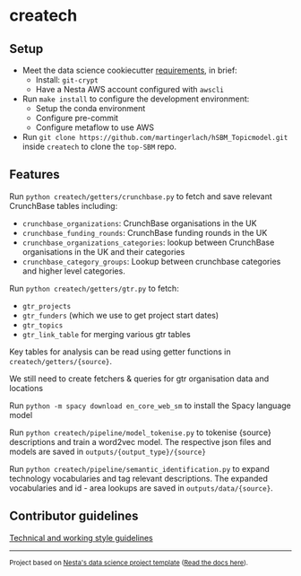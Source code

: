# createch

## Setup

- Meet the data science cookiecutter [requirements](http://nestauk.github.io/ds-cookiecutter), in brief:
  - Install: `git-crypt`
  - Have a Nesta AWS account configured with `awscli`
- Run `make install` to configure the development environment:
  - Setup the conda environment
  - Configure pre-commit
  - Configure metaflow to use AWS
- Run `git clone https://github.com/martingerlach/hSBM_Topicmodel.git` inside `createch` to clone the `top-SBM` repo.

## Features

Run `python createch/getters/crunchbase.py` to fetch and save relevant CrunchBase tables including:

- `crunchbase_organizations`: CrunchBase organisations in the UK
- `crunchbase_funding_rounds`: CrunchBase funding rounds in the UK
- `crunchbase_organizations_categories`: lookup between CrunchBase organisations in the UK and their categories
- `crunchbase_category_groups`: Lookup between crunchbase categories and higher level categories.

Run `python createch/getters/gtr.py` to fetch:

- `gtr_projects`
- `gtr_funders` (which we use to get project start dates)
- `gtr_topics`
- `gtr_link_table` for merging various gtr tables

Key tables for analysis can be read using getter functions in `createch/getters/{source}`.

We still need to create fetchers & queries for gtr organisation data and locations

Run `python -m spacy download en_core_web_sm` to install the Spacy language model

Run `python createch/pipeline/model_tokenise.py` to tokenise {source} descriptions and train a word2vec model. The respective json files and models are saved in `outputs/{output_type}/{source}`

Run `python createch/pipeline/semantic_identification.py` to expand technology vocabularies and tag relevant descriptions. The expanded vocabularies and id - area lookups are saved in `outputs/data/{source}`.

## Contributor guidelines

[Technical and working style guidelines](https://github.com/nestauk/ds-cookiecutter/blob/master/GUIDELINES.md)

---

<small><p>Project based on <a target="_blank" href="https://github.com/nestauk/ds-cookiecutter">Nesta's data science project template</a>
(<a href="http://nestauk.github.io/ds-cookiecutter">Read the docs here</a>).
</small>
